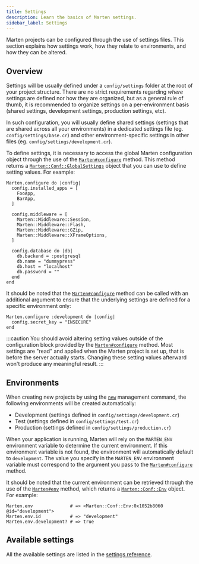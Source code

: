 ```yaml
---
title: Settings
description: Learn the basics of Marten settings.
sidebar_label: Settings
---
```


Marten projects can be configured through the use of settings files. This section explains how settings work, how they relate to environments, and how they can be altered.

## Overview

Settings will be usually defined under a `config/settings` folder at the root of your project structure. There are no strict requirements regarding _where_ settings are defined nor how they are organized, but as a general rule of thumb, it is recommended to organize settings on a per-environment basis (shared settings, development settings, production settings, etc).

In such configuration, you will usually define shared settings (settings that are shared across all your environments) in a dedicated settings file (eg. `config/settings/base.cr`) and other environment-specific settings in other files (eg. `config/settings/development.cr`).

To define settings, it is necessary to access the global Marten configuration object through the use of the [`Marten#configure`](pathname:///api/0.2/Marten.html#configure(env%3ANil|String|Symbol%3Dnil%2C%26)-class-method) method. This method returns a [`Marten::Conf::GlobalSettings`](pathname:///api/0.2/Marten/Conf/GlobalSettings.html) object that you can use to define setting values. For example:

```crystal
Marten.configure do |config|
  config.installed_apps = [
    FooApp,
    BarApp,
  ]

  config.middleware = [
    Marten::Middleware::Session,
    Marten::Middleware::Flash,
    Marten::Middleware::GZip,
    Marten::Middleware::XFrameOptions,
  ]

  config.database do |db|
    db.backend = :postgresql
    db.name = "dummypress"
    db.host = "localhost"
    db.password = ""
  end
end
```

It should be noted that the [`Marten#configure`](pathname:///api/0.2/Marten.html#configure(env%3ANil|String|Symbol%3Dnil%2C%26)-class-method) method can be called with an additional argument to ensure that the underlying settings are defined for a specific environment only:

```crystal
Marten.configure :development do |config|
  config.secret_key = "INSECURE"
end
```

:::caution
You should avoid altering setting values outside of the configuration block provided by the [`Marten#configure`](pathname:///api/0.2/Marten.html#configure(env%3ANil|String|Symbol%3Dnil%2C%26)-class-method) method. Most settings are "read" and applied when the Marten project is set up, that is before the server actually starts. Changing these setting values afterward won't produce any meaningful result.
:::

## Environments

When creating new projects by using the [`new`](./reference/management-commands.md#new) management command, the following environments will be created automatically:

* Development (settings defined in `config/settings/development.cr`)
* Test (settings defined in `config/settings/test.cr`)
* Production (settings defined in `config/settings/production.cr`)

When your application is running, Marten will rely on the `MARTEN_ENV` environment variable to determine the current environment. If this environment variable is not found, the environment will automatically default to `development`. The value you specify in the `MARTEN_ENV` environment variable must correspond to the argument you pass to the [`Marten#configure`](pathname:///api/0.2/Marten.html#configure(env%3ANil|String|Symbol%3Dnil%2C%26)-class-method) method.

It should be noted that the current environment can be retrieved through the use of the [`Marten#env`](pathname:///api/0.2/Marten.html#env-class-method) method, which returns a [`Marten::Conf::Env`](pathname:///api/0.2/Marten/Conf/Env.html) object. For example:

```crystal
Marten.env              # => <Marten::Conf::Env:0x1052b8060 @id="development">
Marten.env.id           # => "development"
Marten.env.development? # => true
```

## Available settings

All the available settings are listed in the [settings reference](./reference/settings.md).
